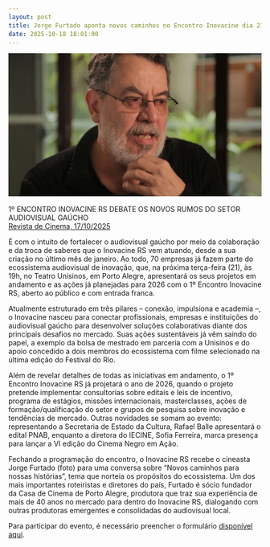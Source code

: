 ```yaml
---
layout: post
title: Jorge Furtado aponta novos caminhos no Encontro Inovacine dia 21
date: 2025-10-18 18:01:00
---
```

![](/uploads/jorge-2025.jpg)

1º ENCONTRO INOVACINE RS DEBATE OS NOVOS RUMOS DO SETOR AUDIOVISUAL GAÚCHO\
[Revista de Cinema, 17/10/2025](https://revistadecinema.com.br/2025/10/1o-encontro-inovacine-rs-debate-os-novos-rumos-do-setor-audiovisual-gaucho/)

[](https://revistadecinema.com.br/2025/10/1o-encontro-inovacine-rs-debate-os-novos-rumos-do-setor-audiovisual-gaucho/)É com o intuito de fortalecer o audiovisual gaúcho por meio da colaboração e da troca de saberes que o Inovacine RS vem atuando, desde a sua criação no último mês de janeiro. Ao todo, 70 empresas já fazem parte do ecossistema audiovisual de inovação, que, na próxima terça-feira (21), às 19h, no Teatro Unisinos, em Porto Alegre, apresentará os seus projetos em andamento e as ações já planejadas para 2026 com o 1º Encontro Inovacine RS, aberto ao público e com entrada franca.

Atualmente estruturado em três pilares – conexão, impulsiona e academia –, o Inovacine nasceu para conectar profissionais, empresas e instituições do audiovisual gaúcho para desenvolver soluções colaborativas diante dos principais desafios no mercado. Suas ações sustentáveis já vêm saindo do papel, a exemplo da bolsa de mestrado em parceria com a Unisinos e do apoio concedido a dois membros do ecossistema com filme selecionado na última edição do Festival do Rio.

Além de revelar detalhes de todas as iniciativas em andamento, o 1º Encontro Inovacine RS já projetará o ano de 2026, quando o projeto pretende implementar consultorias sobre editais e leis de incentivo, programa de estágios, missões internacionais, masterclasses, ações de formação/qualificação do setor e grupos de pesquisa sobre inovação e tendências de mercado. Outras novidades se somam ao evento: representando a Secretaria de Estado da Cultura, Rafael Balle apresentará o edital PNAB, enquanto a diretora do IECINE, Sofia Ferreira, marca presença para lançar a VI edição do Cinema Negro em Ação.

Fechando a programação do encontro, o Inovacine RS recebe o cineasta Jorge Furtado (foto) para uma conversa sobre “Novos caminhos para nossas histórias”, tema que norteia os propósitos do ecossistema. Um dos mais importantes roteiristas e diretores do país, Furtado é sócio fundador da Casa de Cinema de Porto Alegre, produtora que traz sua experiência de mais de 40 anos no mercado para dentro do Inovacine RS, dialogando com outras produtoras emergentes e consolidadas do audiovisual local.

Para participar do evento, é necessário preencher o formulário [disponível aqui](https://docs.google.com/forms/d/e/1FAIpQLSeYwD_JVfkBJjMOFamc4t23VFX6spINsV9ISURWXipTAs99hQ/viewform).
